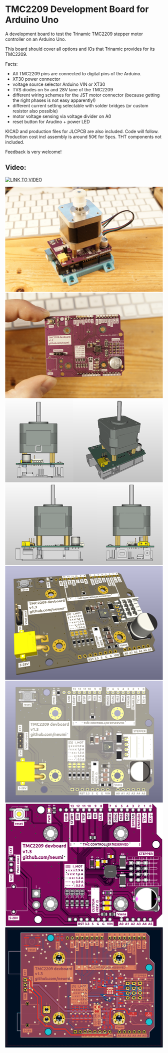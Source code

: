# TMC2209 Development Board for Arduino Uno
A development board to test the Trinamic TMC2209 stepper motor controller on an Arduino Uno.

This board should cover all options and IOs that Trinamic provides for its TMC2209.

Facts:
 - All TMC2209 pins are connected to digital pins of the Arduino. 
 - XT30 power connector
 - voltage source selector Arduino VIN or XT30
 - TVS diodes on 5v and 28V lane of the TMC2209
 - different wiring schemes for the JST motor connector (because getting the right phases is not easy apparently!)
 - different current setting selectable with solder bridges (or custom resistor also possible)
 - motor voltage sensing via voltage divider on A0
 - reset button for Arudino + power LED



KICAD and production files for JLCPCB are also included. Code will follow. 
Production cost incl assembly is around 50€ for 5pcs. THT components not included.

Feedback is very welcome!

## Video:
[![LINK TO VIDEO](https://img.youtube.com/vi/-AFWAARrtoE/0.jpg)](https://www.youtube.com/watch?v=-AFWAARrtoE)

<img alt="PCB assembly perspectives" src="/images/full_board.jpg">
<img alt="PCB assembly perspectives" src="/images/top_board.jpg">
<img alt="PCB assembly perspectives" src="/images/perspectives.png">
<img alt="PCB 3d view" src="/images/3d_view.png">
<img alt="top view" src="/images/top_view.png">
<img alt="top view" src="/images/order_layout.png">
<img alt="PCB layout" src="/images/layout.png">


